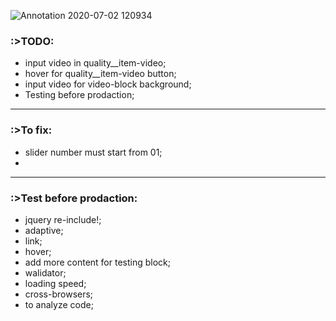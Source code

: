 ![Annotation 2020-07-02 120934](https://user-images.githubusercontent.com/57153786/86346322-0c25b680-bc5d-11ea-913f-53b531fdc7f3.jpg)

### \:>TODO:
* input video in quality__item-video;
* hover for quality__item-video button;
* input video for video-block background;
* Testing before prodaction;


*********************************************************
### \:>To fix:
* slider number must start from 01;
*

*********************************************************
### \:>Test before prodaction:
* jquery re-include!;
* adaptive;
* link;
* hover;
* add more content for testing block;
* walidator;
* loading speed;
* cross-browsers;
* to analyze code;
